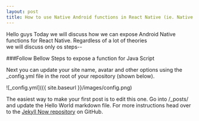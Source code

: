```yaml
---
layout: post
title: How to use Native Android functions in React Native (ie. Native Bridging)
---
```

Hello guys Today we will discuss how we can expose Android Native functions for React Native. Regardless of a lot of theories  
we will discuss only os steps--

###Follow Bellow Steps to expose a function for Java Script



Next you can update your site name, avatar and other options using the _config.yml file in the root of your repository (shown below).

![_config.yml]({{ site.baseurl }}/images/config.png)

The easiest way to make your first post is to edit this one. Go into /_posts/ and update the Hello World markdown file. For more instructions head over to the [Jekyll Now repository](https://github.com/barryclark/jekyll-now) on GitHub.
